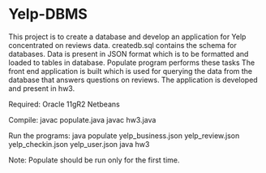 # Yelp-DBMS
This project is to create a database and develop an application for Yelp concentrated on reviews data.
createdb.sql contains the schema for databases.
Data is present in JSON format which is to be formatted and loaded to tables in database. Populate program performs these tasks
The front end application is built which is used for querying the data from the database that answers questions on reviews. The application is developed and present in hw3.

Required:
  Oracle 11gR2
  Netbeans

Compile:
  javac populate.java
  javac hw3.java
  
Run the programs:
  java populate yelp_business.json yelp_review.json yelp_checkin.json yelp_user.json
  java hw3
  
Note: Populate should be run only for the first time.


